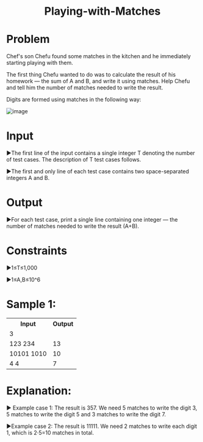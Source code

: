 <h1 align="center">Playing-with-Matches</h1>

# Problem
Chef's son Chefu found some matches in the kitchen and he immediately starting playing with them.

The first thing Chefu wanted to do was to calculate the result of his homework — the sum of A and B, and write it using matches. Help Chefu and tell him the number of matches needed to write the result.

Digits are formed using matches in the following way:

![image](https://user-images.githubusercontent.com/90305324/234870080-aa80b5d2-55bf-4f85-baa7-45a2828c4ec7.png)

# Input

▶The first line of the input contains a single integer T denoting the number of test cases. The description of T test cases follows.

▶The first and only line of each test case contains two space-separated integers A and B.

# Output

▶For each test case, print a single line containing one integer — the number of matches needed to write the result (A+B).

# Constraints

▶1≤T≤1,000

▶1≤A,B≤10^6

# Sample 1:

<table>
  <tr>
    <th>Input</th>
    <th>Output</th>
  </tr>
  <tr>
    <td>3</td>
  </tr>
  <tr>
    <td>123 234</td>
    <td>13</td>
  </tr>
  <tr>
    <td>10101 1010</td>
    <td>10</td>
  </tr>
  <tr>
    <td>4 4</td>
    <td>7</td>
  </tr>
</table>

# Explanation:

▶ Example case 1: The result is 357. We need 5 matches to write the digit 3, 5 matches to write the digit 5 and 3 matches to write the digit 7.

▶Example case 2: The result is 11111. We need 2 matches to write each digit 1, which is 2⋅5=10 matches in total.
